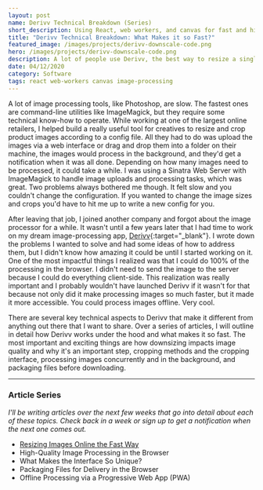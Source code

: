 ```yaml
---
layout: post
name: Derivv Technical Breakdown (Series)
short_description: Using React, web workers, and canvas for fast and high-quality image resizing in the browser.
title: "Derivv Technical Breakdown: What Makes it so Fast?"
featured_image: /images/projects/derivv-downscale-code.png
hero: /images/projects/derivv-downscale-code.png
description: A lot of people use Derivv, the best way to resize a single image to multiple sizes, and they use it because it's not only simple, but it's fast.
date: 04/12/2020
category: Software
tags: react web-workers canvas image-processing
---
```


A lot of image processing tools, like Photoshop, are slow. The fastest ones are command-line utilities like ImageMagick, but they require some technical know-how to operate. While working at one of the largest online retailers, I helped build a really useful tool for creatives to resize and crop product images according to a config file. All they had to do was upload the images via a web interface or drag and drop them into a folder on their machine, the images would process in the background, and they'd get a notification when it was all done. Depending on how many images need to be processed, it could take a while. I was using a Sinatra Web Server with ImageMagick to handle image uploads and processing tasks, which was great. Two problems always bothered me though. It felt slow and you couldn't change the configuration. If you wanted to change the image sizes and crops you'd have to hit me up to write a new config for you.

After leaving that job, I joined another company and forgot about the image processor for a while. It wasn't until a few years later that I had time to work on my dream image-processing app, [Derivv](https://derivv.com){:target="_blank"}. I wrote down the problems I wanted to solve and had some ideas of how to address them, but I didn't know how amazing it could be until I started working on it. One of the most impactful things I realized was that I could do 100% of the processing in the browser. I didn't need to send the image to the server because I could do everything client-side. This realization was really important and I probably wouldn't have launched Derivv if it wasn't for that because not only did it make processing images so much faster, but it made it more accessible. You could process images offline. Very cool.

There are several key technical aspects to Derivv that make it different from anything out there that I want to share. Over a series of articles, I will outline in detail how Derivv works under the hood and what makes it so fast. The most important and exciting things are how downsizing impacts image quality and why it's an important step, cropping methods and the cropping interface, processing images concurrently and in the background, and packaging files before downloading.

---
### Article Series
_I'll be writing articles over the next few weeks that go into detail about each of these topics. Check back in a week or sign up to get a notification when the next one comes out._
- [Resizing Images Online the Fast Way](/projects/derivv-technical-breakdown-1-make-it-fast)
- High-Quality Image Processing in the Browser
- What Makes the Interface So Unique?
- Packaging Files for Delivery in the Browser
- Offline Processing via a Progressive Web App (PWA)
